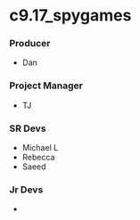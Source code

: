 # c9.17_spygames

### Producer
- Dan

### Project Manager
- TJ

### SR Devs
- Michael L
- Rebecca
- Saeed

### Jr Devs
- 
